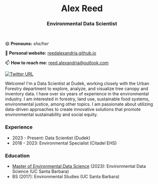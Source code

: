 <h1 align="center">Alex Reed</h1>

<h3 align="center">Environmental Data Scientist</h3>

<br>

😄 **Pronouns:** *she/her* 

📝 **Personal website:** [reedalexandria.github.io](https://reedalexandria.github.io/)

📫 **How to reach me:** [reed.alexandria@outlook.com](mailto:reed.alexandria@outlook.com)

[![Twitter URL](https://img.shields.io/twitter/url/https/twitter.com/reedalexandria1.svg?style=social&label=Follow%20%40reedalexandria1)](https://twitter.com/reedalexandria1)

Welcome! I'm a Data Scientist at Dudek, working closely with the Urban Forestry department to explore, analyze, and visualize tree canopy and inventory data. I have over six years of experience in the environmental industry. I am interested in forestry, land use, sustainable food systems, environmental justice, among other topics. I am passionate about utilizing data-driven approaches to create innovative solutions that promote environmental sustainability and social equity.

### Experience

- 2023 - Present: Data Scientist (Dudek)
- 2018 - 2023: Environmental Specialist (Citadel EHS)

### Education

- [Master of Environmental Data Science](https://bren.ucsb.edu/masters-programs/master-environmental-data-science/academics-meds) (2023): Environmental Data Science (UC Santa Barbara)
- BS (2017): Environmental Studies (UC Santa Barbara)

<!--
**reedalexandria/reedalexandria** is a ✨ _special_ ✨ repository because its `README.md` (this file) appears on your GitHub profile.

Here are some ideas to get you started:

- 🔭 I’m currently working on ...
- 🌱 I’m currently learning ...
- 👯 I’m looking to collaborate on ...
- 🤔 I’m looking for help with ...
- 💬 Ask me about ...
- 📫 How to reach me: ...
- 😄 Pronouns: ...
- ⚡ Fun fact: ...
-->
